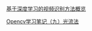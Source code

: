 [基于深度学习的视频识别方法概览](http://blog.csdn.net/relar/article/details/51926078)

[Opencv学习笔记（九）光流法](http://blog.csdn.net/crzy_sparrow/article/details/7407604)